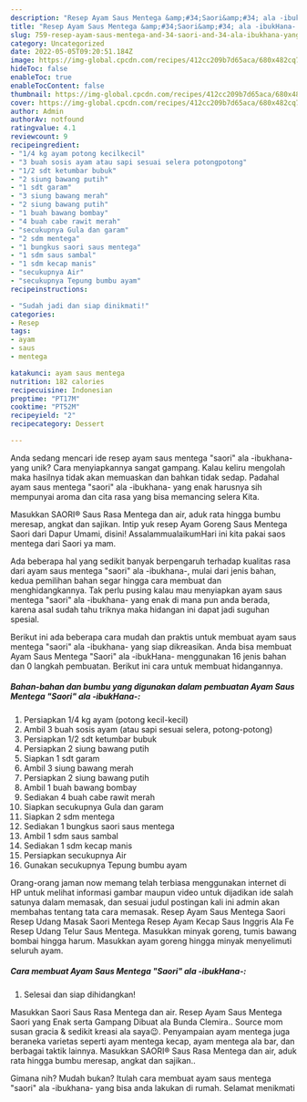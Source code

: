 ```yaml
---
description: "Resep Ayam Saus Mentega &amp;#34;Saori&amp;#34; ala -ibukHana- yang Lezat Sekali"
title: "Resep Ayam Saus Mentega &amp;#34;Saori&amp;#34; ala -ibukHana- yang Lezat Sekali"
slug: 759-resep-ayam-saus-mentega-and-34-saori-and-34-ala-ibukhana-yang-lezat-sekali
category: Uncategorized
date: 2022-05-05T09:20:51.184Z
image: https://img-global.cpcdn.com/recipes/412cc209b7d65aca/680x482cq70/ayam-saus-mentega-saori-ala-ibukhana-foto-resep-utama.jpg
hideToc: false
enableToc: true
enableTocContent: false
thumbnail: https://img-global.cpcdn.com/recipes/412cc209b7d65aca/680x482cq70/ayam-saus-mentega-saori-ala-ibukhana-foto-resep-utama.jpg
cover: https://img-global.cpcdn.com/recipes/412cc209b7d65aca/680x482cq70/ayam-saus-mentega-saori-ala-ibukhana-foto-resep-utama.jpg
author: Admin
authorAv: notfound
ratingvalue: 4.1
reviewcount: 9
recipeingredient:
- "1/4 kg ayam potong kecilkecil"
- "3 buah sosis ayam atau sapi sesuai selera potongpotong"
- "1/2 sdt ketumbar bubuk"
- "2 siung bawang putih"
- "1 sdt garam"
- "3 siung bawang merah"
- "2 siung bawang putih"
- "1 buah bawang bombay"
- "4 buah cabe rawit merah"
- "secukupnya Gula dan garam"
- "2 sdm mentega"
- "1 bungkus saori saus mentega"
- "1 sdm saus sambal"
- "1 sdm kecap manis"
- "secukupnya Air"
- "secukupnya Tepung bumbu ayam"
recipeinstructions:

- "Sudah jadi dan siap dinikmati!"
categories:
- Resep
tags:
- ayam
- saus
- mentega

katakunci: ayam saus mentega 
nutrition: 182 calories
recipecuisine: Indonesian
preptime: "PT17M"
cooktime: "PT52M"
recipeyield: "2"
recipecategory: Dessert

---
```





Anda sedang mencari ide resep ayam saus mentega &#34;saori&#34; ala -ibukhana- yang unik? Cara menyiapkannya sangat gampang. Kalau keliru mengolah maka hasilnya tidak akan memuaskan dan bahkan tidak sedap. Padahal ayam saus mentega &#34;saori&#34; ala -ibukhana- yang enak harusnya sih mempunyai aroma dan cita rasa yang bisa memancing selera Kita.





Masukkan SAORI® Saus Rasa Mentega dan air, aduk rata hingga bumbu meresap, angkat dan sajikan. Intip yuk resep Ayam Goreng Saus Mentega Saori dari Dapur Umami, disini! AssalammualaikumHari ini kita pakai saos mentega dari Saori ya mam.

Ada beberapa hal yang sedikit banyak berpengaruh terhadap kualitas rasa dari ayam saus mentega &#34;saori&#34; ala -ibukhana-, mulai dari jenis bahan, kedua pemilihan bahan segar hingga cara membuat dan menghidangkannya. Tak perlu pusing kalau mau menyiapkan ayam saus mentega &#34;saori&#34; ala -ibukhana- yang enak di mana pun anda berada, karena asal sudah tahu triknya maka hidangan ini dapat jadi suguhan spesial.






Berikut ini ada beberapa cara mudah dan praktis untuk membuat ayam saus mentega &#34;saori&#34; ala -ibukhana- yang siap dikreasikan. Anda bisa membuat Ayam Saus Mentega &#34;Saori&#34; ala -ibukHana- menggunakan 16 jenis bahan dan 0 langkah pembuatan. Berikut ini cara untuk membuat hidangannya.

<!--inarticleads1-->

##### Bahan-bahan dan bumbu yang digunakan dalam pembuatan Ayam Saus Mentega &#34;Saori&#34; ala -ibukHana-:

1. Persiapkan 1/4 kg ayam (potong kecil-kecil)
1. Ambil 3 buah sosis ayam (atau sapi sesuai selera, potong-potong)
1. Persiapkan 1/2 sdt ketumbar bubuk
1. Persiapkan 2 siung bawang putih
1. Siapkan 1 sdt garam
1. Ambil 3 siung bawang merah
1. Persiapkan 2 siung bawang putih
1. Ambil 1 buah bawang bombay
1. Sediakan 4 buah cabe rawit merah
1. Siapkan secukupnya Gula dan garam
1. Siapkan 2 sdm mentega
1. Sediakan 1 bungkus saori saus mentega
1. Ambil 1 sdm saus sambal
1. Sediakan 1 sdm kecap manis
1. Persiapkan secukupnya Air
1. Gunakan secukupnya Tepung bumbu ayam


Orang-orang jaman now memang telah terbiasa menggunakan internet di HP untuk melihat informasi gambar maupun video untuk dijadikan ide salah satunya dalam memasak, dan sesuai judul postingan kali ini admin akan membahas tentang tata cara memasak. Resep Ayam Saus Mentega Saori Resep Udang Masak Saori Mentega Resep Ayam Kecap Saus Inggris Ala Fe Resep Udang Telur Saus Mentega. Masukkan minyak goreng, tumis bawang bombai hingga harum. Masukkan ayam goreng hingga minyak menyelimuti seluruh ayam. 

<!--inarticleads2-->

##### Cara membuat Ayam Saus Mentega &#34;Saori&#34; ala -ibukHana-:


1. Selesai dan siap dihidangkan!

Masukkan Saori Saus Rasa Mentega dan air. Resep Ayam Saus Mentega Saori yang Enak serta Gampang Dibuat ala Bunda Clemira.. Source mom susan gracia &amp; sedikit kreasi ala saya😉. Penyampaian ayam mentega juga beraneka varietas seperti ayam mentega kecap, ayam mentega ala bar, dan berbagai taktik lainnya. Masukkan SAORI® Saus Rasa Mentega dan air, aduk rata hingga bumbu meresap, angkat dan sajikan.. 

Gimana nih? Mudah bukan? Itulah cara membuat ayam saus mentega &#34;saori&#34; ala -ibukhana- yang bisa anda lakukan di rumah. Selamat menikmati
